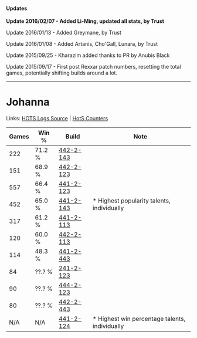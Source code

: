 #### Updates
**Update 2016/02/07 - Added Li-Ming, updated all stats, by Trust**

Update 2016/01/13 - Added Greymane, by Trust

Update 2016/01/08 - Added Artanis, Cho'Gall, Lunara, by Trust

Update 2015/09/25 - Kharazim added thanks to PR by Anubis Black

Update 2015/09/17 - First post Rexxar patch numbers, resetting the total games, potentially shifting builds around a lot.

***

# Johanna

Links: [HOTS Logs Source](https://www.hotslogs.com/Sitewide/HeroDetails?Hero=Johanna) | [HotS Counters](http://hotscounters.com/#/hero/Johanna)

Games  | Win %  | Build     | Note
-----  | -----  | -----     | ----
222    | 71.2 % | [442-2-143](http://www.heroesfire.com/hots/talent-calculator/johanna#t11_) | 
151    | 68.9 % | [442-2-123](http://www.heroesfire.com/hots/talent-calculator/johanna#t11h) | 
557    | 66.4 % | [441-2-123](http://www.heroesfire.com/hots/talent-calculator/johanna#s-bR) | 
452    | 65.0 % | [441-2-143](http://www.heroesfire.com/hots/talent-calculator/johanna#s-bl) | * Highest popularity talents, individually
317    | 61.2 % | [441-2-113](http://www.heroesfire.com/hots/talent-calculator/johanna#s-bH) | 
120    | 60.0 % | [442-2-113](http://www.heroesfire.com/hots/talent-calculator/johanna#t11X) | 
114    | 48.3 % | [441-2-443](http://www.heroesfire.com/hots/talent-calculator/johanna#s-gR) | 
84     | ??.? % | [241-2-123](http://www.heroesfire.com/hots/talent-calculator/johanna#lMJR) | 
90     | ??.? % | [444-2-123](http://www.heroesfire.com/hots/talent-calculator/johanna#t5wB) | 
80     | ??.? % | [442-2-443](http://www.heroesfire.com/hots/talent-calculator/johanna#t16h) | 
N/A    | N/A    | [441-2-124](http://www.heroesfire.com/hots/talent-calculator/johanna#s-bS) | * Highest win percentage talents, individually
